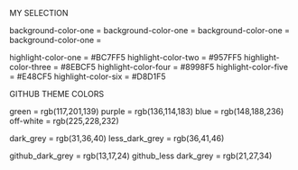 MY SELECTION

background-color-one = 
background-color-one = 
background-color-one = 
background-color-one = 

highlight-color-one = #BC7FF5
highlight-color-two = #957FF5
highlight-color-three = #8EBCF5
highlight-color-four = #8998F5
highlight-color-five = #E48CF5
highlight-color-six = #D8D1F5




GITHUB THEME COLORS

green = rgb(117,201,139)
purple = rgb(136,114,183)
blue = rgb(148,188,236)
off-white = rgb(225,228,232)


dark_grey = rgb(31,36,40)
less_dark_grey = rgb(36,41,46)

github_dark_grey = rgb(13,17,24)
github_less dark_grey = rgb(21,27,34)